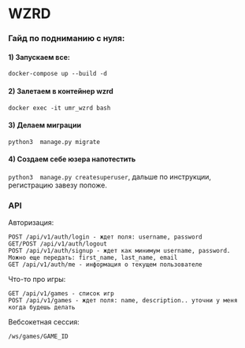 # WZRD
### Гайд по подниманию с нуля:

#### 1) Запускаем все:
```docker-compose up --build -d```

#### 2) Залетаем в контейнер wzrd
```docker exec -it umr_wzrd bash```

#### 3) Делаем миграции
```python3  manage.py migrate```

#### 4) Создаем себе юзера напотестить
```python3  manage.py createsuperuser```, дальше по инструкции, регистрацию завезу попоже.

### API
Авторизация:
```
POST /api/v1/auth/login - ждет поля: username, password
GET/POST /api/v1/auth/logout
POST /api/v1/auth/signup - ждет как минимум username, password.
Можно еще передать: first_name, last_name, email
GET /api/v1/auth/me - информация о текущем пользователе
```
Что-то про игры:
```
GET /api/v1/games - список игр
POST /api/v1/games - ждет поля: name, description.. уточни у меня когда будешь делать
```
Вебсокетная сессия:
```
/ws/games/GAME_ID
```
